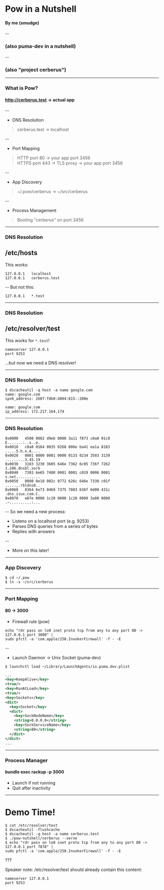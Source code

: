 # Pow in a Nutshell
#### By me (smudge)

--
### (also puma-dev in a nutshell)

--

### (also "project cerberus")


---

### What is Pow?

#### http://cerberus.test -> actual app

--
- DNS Resolution
> cerberus.test -> localhost

--
- Port Mapping
> HTTP port 80 -> your app port 3456  
> HTTPS port 443 -> TLS proxy -> your app port 3456

--
- App Discovery
> ~/.pow/cerberus -> ~/src/cerberus

--
- Process Management
> Booting "cerberus" on port 3456  

---

### DNS Resolution

## /etc/hosts

This works:

```
127.0.0.1	localhost
127.0.0.1	cerberus.test
```
--
But not this:

```
127.0.0.1	*.test
```

---

### DNS Resolution

## /etc/resolver/test

This works for `*.test`!

```
nameserver 127.0.0.1
port 9253
```

...but now we need a DNS resolver!

---

### DNS Resolution

```
$ dscacheutil -q host -a name google.com
name: google.com
ipv6_address: 2607:f8b0:4004:815::200e

name: google.com
ip_address: 172.217.164.174
```
---

### DNS Resolution

```
0x0000   4500 0082 d9eb 0000 3a11 f873 c0a8 01c8        E.......:..s..e.
0x0010   c0a8 0164 0035 0268 006e ba41 ea1a 8183        .....5.h.n.A....
0x0020   0001 0000 0001 0000 0133 0234 3503 3139        .........3.45.19
0x0030   3103 3230 3605 646e 7362 6c05 736f 7262        1.206.dnsbl.sorb
0x0040   7303 6e65 7400 0001 0001 c019 0006 0001        s.net...........
0x0050   0000 0e10 002c 0772 626c 646e 7330 c01f        .....,.rbldns0..
0x0060   0364 6e73 0469 7375 7803 636f 6d00 431c        .dns.isux.com.C.
0x0070   e07e 0000 1c20 0000 1c20 0009 3a80 0000        .~..........:...
```
--
So we need a new process:
- Listens on a localhost port (e.g. 9253)
- Parses DNS queries from a series of bytes
- Replies with answers

--
- More on this later!

---

### App Discovery

```
$ cd ~/.pow
$ ln -s ~/src/cerberus
```

---

### Port Mapping

#### 80 -> 3000

- Firewall rule (pow)
```
echo "rdr pass on lo0 inet proto tcp from any to any port 80 -> 127.0.0.1 port 3000" |
sudo pfctl -a 'com.apple/250.InvokerFirewall' -f - -E
```
--

- Launch Daemon -> Unix Socket (puma-dev)

```
$ launchctl load ~/Library/LaunchAgents/io.puma.dev.plist
```

```xml
...
<key>KeepAlive</key>
<true/>
<key>RunAtLoad</key>
<true/>
<key>Sockets</key>
<dict>
  <key>Socket</key>
  <dict>
    <key>SockNodeName</key>
    <string>0.0.0.0</string>
    <key>SockServiceName</key>
    <string>80</string>
  </dict>
</dict>
...
```
---

### Process Manager

#### bundle exec rackup -p 3000

- Launch if not running
- Quit after inactivity

---

# Demo Time!

```
$ cat /etc/resolver/test
$ dscacheutil -flushcache
$ dscacheutil -q host -a name cerberus.test
$ ./pow-nutshell/cerberus --serve
$ echo "rdr pass on lo0 inet proto tcp from any to any port 80 -> 127.0.0.1 port 7878" |
sudo pfctl -a 'com.apple/250.InvokerFirewall' -f - -E
```

???

Speaker note: /etc/resolver/test should already contain this content:
```
nameserver 127.0.0.1
port 9253
```
